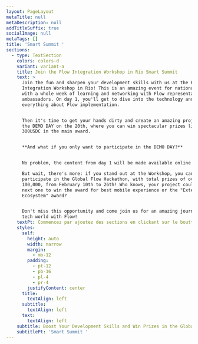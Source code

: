 ```yaml
---
layout: PageLayout
metaTitle: null
metaDescription: null
addTitleSuffix: true
socialImage: null
metaTags: []
title: 'Smart Summit '
sections:
  - type: TextSection
    colors: colors-d
    variant: variant-a
    title: Join the Flow Integration Workshop in Rio Smart Summit
    text: >
      Join the fun and sharpen your development skills with us at the Flow
      Integration Workshop in Rio! This is an amazing event for national dev's,
      with a whole week of learning and networking with Flow representatives and
      ambassadors. On day 1, you'll get to dive into the technology and learn
      everything about Flow implementation.


      Then it's time to get your hands dirty and create an amazing project for
      the DEMO DAY on the 20th, where you can win spectacular prizes like
      300USDC in the main award.


      **And what if you only want to participate in the DEMO DAY?**


      No problem, the content from day 1 will be made available online!

      But wait, there's more: if you stand out at the Workshop, you can
      participate in the Global Flow Hackathon, with total prizes of over US$
      100,000, from February 10th to 26th! Who knows, your project could be the
      next one to win the award for best mobile experience or the "Extend the
      Ecosystem" award?


      Don't miss this opportunity and come join us for an amazing journey in the
      tech world with Flow!
    textPt: Commencez par ajoutez des sections en clickant sur le boutton +.
    styles:
      self:
        height: auto
        width: narrow
        margin:
          - mb-12
        padding:
          - pt-12
          - pb-36
          - pl-4
          - pr-4
        justifyContent: center
      title:
        textAlign: left
      subtitle:
        textAlign: left
      text:
        textAlign: left
    subtitle: Boost Your Development Skills and Win Prizes in the Global Flow Hackathon
    subtitlePt: 'Smart Summit '
---
```

